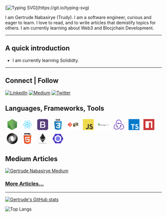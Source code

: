 [![Typing SVG](https://readme-typing-svg.demolab.com/?lines=Make+everyday+count!;Tomorrow+is+not+guaranteed!;Enjoy+right+now!)](https://git.io/typing-svg)

I am Gertrude Nabasirye (Trudy). I am a software engineer, curious and eager to learn. I love to read, and to write articles that demistify topics for others. I am currently learning about Web3 and Blocjchain Development.

---
## A quick introduction
- I am currently learning Solididty.

---
## Connect | Follow
[![LinkedIn](https://img.shields.io/badge/LinkedIn-0077B5?style=for-the-badge&logo=linkedin&logoColor=white)](https://www.linkedin.com/in/gertrude-nabasirye/)
[![Medium](https://img.shields.io/badge/Medium-333333?style=for-the-badge&logo=medium&logoColor=white)](https://medium.com/@gnabasirye0)
[![Twitter](https://img.shields.io/badge/Twitter-1DA1F2?style=for-the-badge&logo=twitter&logoColor=white)](https://twitter.com/GNabasirye)

## Languages, Frameworks, Tools

<p float="left">
<img style="padding:5px;" align="center" alt="NodeJS" width="35px" src="https://raw.githubusercontent.com/github/explore/80688e429a7d4ef2fca1e82350fe8e3517d3494d/topics/nodejs/nodejs.png"/>
<img style="padding:5px;" align="center" alt="ReactJs" width="35px" src="https://raw.githubusercontent.com/github/explore/80688e429a7d4ef2fca1e82350fe8e3517d3494d/topics/react/react.png"/>
<img style="padding:5px;" align="center" alt="Bootstrao" width="35px" src="https://raw.githubusercontent.com/github/explore/80688e429a7d4ef2fca1e82350fe8e3517d3494d/topics/bootstrap/bootstrap.png"/>
<img style="padding:5px;" align="center" alt="CSS" width="35px" src="https://raw.githubusercontent.com/github/explore/80688e429a7d4ef2fca1e82350fe8e3517d3494d/topics/css/css.png"/>
<img style="padding:5px;" align="center" alt="Git" width="35px" src="https://raw.githubusercontent.com/github/explore/80688e429a7d4ef2fca1e82350fe8e3517d3494d/topics/git/git.png"/>
<img style="padding:5px;" align="center" alt="JavaScript" width="35px" src="https://raw.githubusercontent.com/github/explore/80688e429a7d4ef2fca1e82350fe8e3517d3494d/topics/javascript/javascript.png"/>
<img style="padding:5px;" align="center" alt="MongoDB" width="35px" src="https://raw.githubusercontent.com/github/explore/80688e429a7d4ef2fca1e82350fe8e3517d3494d/topics/mongodb/mongodb.png"/>
<img style="padding:5px;" align="center" alt="Redux" width="35px" src="https://raw.githubusercontent.com/github/explore/80688e429a7d4ef2fca1e82350fe8e3517d3494d/topics/redux/redux.png"/>
<img style="padding:5px;" align="center" alt="Typescript" width="35px" src="https://raw.githubusercontent.com/github/explore/80688e429a7d4ef2fca1e82350fe8e3517d3494d/topics/typescript/typescript.png"/>
<img style="padding:5px;" align="center" alt="npm" width="35px" src="https://raw.githubusercontent.com/github/explore/80688e429a7d4ef2fca1e82350fe8e3517d3494d/topics/npm/npm.png"/>
<img style="padding:5px;" align="center" alt="JSON" width="35px" src="https://raw.githubusercontent.com/github/explore/80688e429a7d4ef2fca1e82350fe8e3517d3494d/topics/json/json.png"/>
<img style="padding:5px;" align="center" alt="HTML" width="35px" src="https://raw.githubusercontent.com/github/explore/80688e429a7d4ef2fca1e82350fe8e3517d3494d/topics/html/html.png"/>
<img style="padding:5px;" align="center" alt="Ethereum" width="35px" src="https://raw.githubusercontent.com/github/explore/80688e429a7d4ef2fca1e82350fe8e3517d3494d/topics/ethereum/ethereum.png"/>
<img style="padding:5px;" align="center" alt="ESLint" width="35px" src="https://raw.githubusercontent.com/github/explore/80688e429a7d4ef2fca1e82350fe8e3517d3494d/topics/eslint/eslint.png"/>
<!-- and more such images with different URLs in src -->
</p>

## Medium Articles

[![Gertrude Nabasirye Medium](https://github-readme-medium.vercel.app/?username=gnabasirye0)](https://medium.com/@gnabasirye0)
### [More Articles...](https://medium.com/@gnabasirye0)

---

[![Gertrude's GitHub stats](https://github-readme-stats.vercel.app/api?username=TrudyCyns&count_private=true&show_icons=true&theme=tokyonight)](https://github.com/anuraghazra/github-readme-stats)

![Top Langs](https://github-readme-stats.vercel.app/api/top-langs/?username=TrudyCyns&theme=tokyonight)

